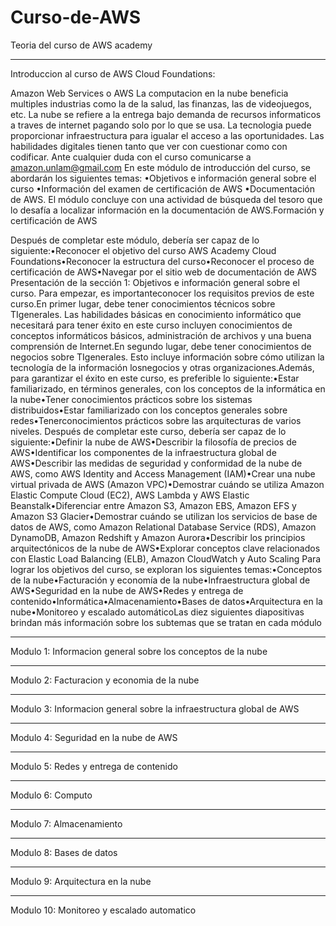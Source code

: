 # Curso-de-AWS
Teoria del curso de AWS academy

-----------------------------------------------------------------------------------------------------------------------------------------------------------------------------------
Introduccion al curso de AWS Cloud Foundations:

Amazon Web Services o AWS 
La computacion en la nube beneficia multiples industrias como la de la salud, las finanzas, las de videojuegos, etc. La nube se refiere a la entrega bajo demanda de recursos
informaticos a traves de internet pagando solo por lo que se usa. La tecnologia puede proporcionar infraestructura para igualar el acceso a las oportunidades. Las habilidades
digitales tienen tanto que ver con cuestionar como con codificar. 
Ante cualquier duda con el curso comunicarse a amazon.unlam@gmail.com
En este módulo de introducción del curso, se abordarán los siguientes temas:
•Objetivos e información general sobre el curso
•Información del examen de certificación de AWS
•Documentación de AWS. El módulo concluye con una actividad de búsqueda del tesoro que lo desafía a localizar información en la documentación de AWS.Formación y certificación de
AWS

Después de completar este módulo, debería ser capaz de lo siguiente:•Reconocer el objetivo del curso AWS Academy Cloud Foundations•Reconocer la estructura del curso•Reconocer el proceso de certificación de AWS•Navegar por el sitio web de documentación de AWS
Presentación de la sección 1: Objetivos e información general sobre el curso.
Para empezar, es importanteconocer los requisitos previos de este curso.En primer lugar, debe tener conocimientos técnicos sobre TIgenerales. Las habilidades básicas en conocimiento informático que necesitará para tener éxito en este curso incluyen conocimientos de conceptos informáticos básicos, administración de archivos y una buena comprensión de Internet.En segundo lugar, debe tener conocimientos de negocios sobre TIgenerales. Esto incluye información sobre cómo utilizan la tecnología de la información losnegocios y otras organizaciones.Además, para garantizar el éxito en este curso, es preferible lo siguiente:•Estar familiarizado, en términos generales, con los conceptos de la informática en la nube•Tener conocimientos prácticos sobre los sistemas distribuidos•Estar familiarizado con los conceptos generales sobre redes•Tenerconocimientos prácticos sobre las arquitecturas de varios niveles.
Después de completar este curso, debería ser capaz de lo siguiente:•Definir la nube de AWS•Describir la filosofía de precios de AWS•Identificar los componentes de la infraestructura global de AWS•Describir las medidas de seguridad y conformidad de la nube de AWS, como AWS Identity and Access Management (IAM)•Crear una nube virtual privada de AWS (Amazon VPC)•Demostrar cuándo se utiliza Amazon Elastic Compute Cloud (EC2), AWS Lambda y AWS Elastic Beanstalk•Diferenciar entre Amazon S3, Amazon EBS, Amazon EFS y Amazon S3 Glacier•Demostrar cuándo se utilizan los servicios de base de datos de AWS, como Amazon Relational Database Service (RDS), Amazon DynamoDB, Amazon Redshift y Amazon Aurora•Describir los principios arquitectónicos de la nube de AWS•Explorar conceptos clave relacionados con Elastic Load Balancing (ELB), Amazon CloudWatch y Auto Scaling
Para lograr los objetivos del curso, se exploran los siguientes temas:•Conceptos de la nube•Facturación y economía de la nube•Infraestructura global de AWS•Seguridad en la nube de AWS•Redes y entrega de contenido•Informática•Almacenamiento•Bases de datos•Arquitectura en la nube•Monitoreo y escalado automáticoLas diez siguientes diapositivas brindan más información sobre los subtemas que se tratan en cada módulo


---------------------------------------------------------------------------------------------------------------------------------------------------------------------------------

Modulo 1:
Informacion general sobre los conceptos de la nube

---------------------------------------------------------------------------------------------------------------------------------------------------------------------------------

Modulo 2:
Facturacion y economia de la nube

---------------------------------------------------------------------------------------------------------------------------------------------------------------------------------

Modulo 3:
Informacion general sobre la infraestructura global de AWS

---------------------------------------------------------------------------------------------------------------------------------------------------------------------------------

Modulo 4:
Seguridad en la nube de AWS

---------------------------------------------------------------------------------------------------------------------------------------------------------------------------------

Modulo 5:
Redes y entrega de contenido

---------------------------------------------------------------------------------------------------------------------------------------------------------------------------------

Modulo 6:
Computo

---------------------------------------------------------------------------------------------------------------------------------------------------------------------------------

Modulo 7:
Almacenamiento

---------------------------------------------------------------------------------------------------------------------------------------------------------------------------------

Modulo 8:
Bases de datos

---------------------------------------------------------------------------------------------------------------------------------------------------------------------------------

Modulo 9:
Arquitectura en la nube

---------------------------------------------------------------------------------------------------------------------------------------------------------------------------------

Modulo 10:
Monitoreo y escalado automatico
